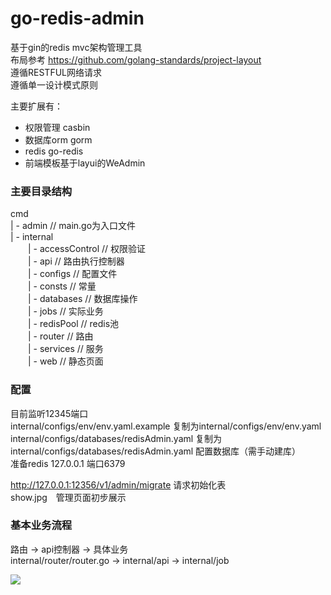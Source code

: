 # go-redis-admin

基于gin的redis mvc架构管理工具  
布局参考 https://github.com/golang-standards/project-layout  
遵循RESTFUL网络请求  
遵循单一设计模式原则  

主要扩展有：
- 权限管理 casbin
- 数据库orm gorm
- redis go-redis
- 前端模板基于layui的WeAdmin

### 主要目录结构
cmd  
| - admin // main.go为入口文件  
| - internal  
　　| - accessControl  // 权限验证  
　　| - api // 路由执行控制器  
　　| - configs // 配置文件  
　　| - consts // 常量  
　　| - databases // 数据库操作  
　　| - jobs // 实际业务  
　　| - redisPool // redis池  
　　| - router // 路由  
　　| - services // 服务  
　　| - web // 静态页面  

### 配置
目前监听12345端口  
internal/configs/env/env.yaml.example 复制为internal/configs/env/env.yaml  
internal/configs/databases/redisAdmin.yaml 复制为internal/configs/databases/redisAdmin.yaml 配置数据库（需手动建库）  
准备redis 127.0.0.1 端口6379  

http://127.0.0.1:12356/v1/admin/migrate 请求初始化表  
show.jpg　管理页面初步展示  

### 基本业务流程

路由 -> api控制器 -> 具体业务  
internal/router/router.go -> internal/api -> internal/job  

![](show1.jpg)
